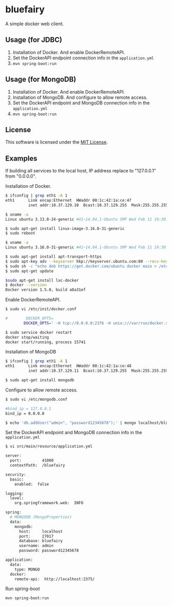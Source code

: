 # bluefairy
A simple docker web client.

## Usage (for JDBC)
1. Installation of Docker. And enable DockerRemoteAPI.
2. Set the DockerAPI endpoint connection info in the `application.yml`
3. `mvn spring-boot:run`
 
## Usage (for MongoDB)
1. Installation of Docker. And enable DockerRemoteAPI.
2. Installation of MongoDB. And configure to allow remote access.
3. Set the DockerAPI endpoint and MongoDB connection info in the `application.yml`
4. `mvn spring-boot:run`

## License
This software is licensed under the [MIT License](http://opensource.org/licenses/MIT).

## Examples
If building all services to the local host, IP address replace to "127.0.0.1" from "0.0.0.0".

Installation of Docker.
```bash
$ ifconfig | grep eth1 -A 1
eth1      Link encap:Ethernet  HWaddr 00:1c:42:1a:ce:47
          inet addr:10.37.129.10  Bcast:10.37.129.255  Mask:255.255.255.0

$ uname -a
Linux ubuntu 3.13.0-24-generic #41~14.04.1-Ubuntu SMP Wed Feb 11 19:30:13 UTC 2015 x86_64 x86_64 x86_64 GNU/Linux

$ sudo apt-get install linux-image-3.16.0-31-generic
$ sudo reboot
```
```bash
$ uname -a
Linux ubuntu 3.16.0-31-generic #41~14.04.1-Ubuntu SMP Wed Feb 11 19:30:13 UTC 2015 x86_64 x86_64 x86_64 GNU/Linux

$ sudo apt-get install apt-transport-https
$ sudo apt-key adv --keyserver hkp://keyserver.ubuntu.com:80 --recv-keys 36A1D7869245C8950F966E92D8576A8BA88D21E9
$ sudo sh -c "echo deb https://get.docker.com/ubuntu docker main > /etc/apt/sources.list.d/docker.list"
$ sudo apt-get update

$sudo apt-get install lxc-docker
$ docker --version
Docker version 1.5.0, build a8a31ef
```

Enable DockerRemoteAPI.
```bash
$ sudo vi /etc/init/docker.conf

#        DOCKER_OPTS=
        DOCKER_OPTS=' -H tcp://0.0.0.0:2376 -H unix:///var/run/docker.sock'
```
```bash
$ sudo service docker restart
docker stop/waiting
docker start/running, process 15741
```

Installation of MongoDB
```bash
$ ifconfig | grep eth1 -A 1
eth1      Link encap:Ethernet  HWaddr 00:1c:42:1a:ce:48
          inet addr:10.37.129.11  Bcast:10.37.129.255  Mask:255.255.255.0

$ sudo apt-get install mongodb
```

Configure to allow remote access.
```bash
$ sudo vi /etc/mongodb.conf

#bind_ip = 127.0.0.1
bind_ip = 0.0.0.0
```
```bash
$ echo 'db.addUser("admin", "password12345678");' | mongo localhost/bluefairy
```

Set the DockerAPI endpoint and MongoDB connection info in the `application.yml`
```bash
$ vi src/main/resource/application.yml

server:
  port:         41000
  contextPath:  /bluefairy

security:
  basic:
    enabled:  false

logging:
  level:
    org.springframework.web:  INFO

spring:
  # MONGODB (MongoProperties)
  data:
    mongodb:
      host:     localhost
      port:     27017
      database: bluefairy
      username: admin
      password: password12345678

application:
  data:
    type: MONGO
  docker:
    remote-api:  http://localhost:2375/
```

Run spring-boot
```bash
mvn spring-boot:run
```
